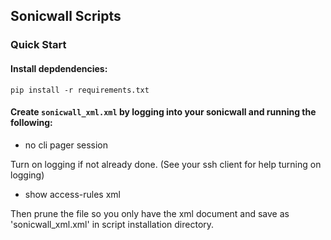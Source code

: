 ## Sonicwall Scripts

### Quick Start

#### Install depdendencies:

```
pip install -r requirements.txt
```

#### Create `sonicwall_xml.xml` by logging into your sonicwall and running the following:

- no cli pager session

Turn on logging if not already done. (See your ssh client for help turning on logging)

- show access-rules xml

Then prune the file so you only have the xml document and save as 'sonicwall_xml.xml' in script installation directory.